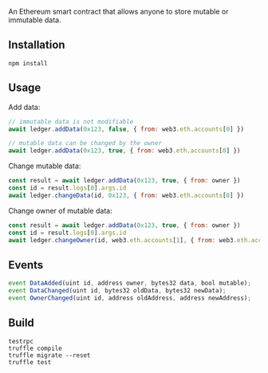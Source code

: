 An Ethereum smart contract that allows anyone to store mutable or immutable data.

## Installation

```
npm install
```

## Usage

Add data:

```js
// immutable data is not modifiable
await ledger.addData(0x123, false, { from: web3.eth.accounts[0] })
```

```js
// mutable data can be changed by the owner
await ledger.addData(0x123, true, { from: web3.eth.accounts[0] })
```
Change mutable data:

```js
const result = await ledger.addData(0x123, true, { from: owner })
const id = result.logs[0].args.id
await ledger.changeData(id, 0x123, { from: web3.eth.accounts[0] })
```

Change owner of mutable data:
```js
const result = await ledger.addData(0x123, true, { from: owner })
const id = result.logs[0].args.id
await ledger.changeOwner(id, web3.eth.accounts[1], { from: web3.eth.accounts[0] })
```

## Events

```js
event DataAdded(uint id, address owner, bytes32 data, bool mutable);
event DataChanged(uint id, bytes32 oldData, bytes32 newData);
event OwnerChanged(uint id, address oldAddress, address newAddress);
```

## Build

```
testrpc
truffle compile
truffle migrate --reset
truffle test
```
